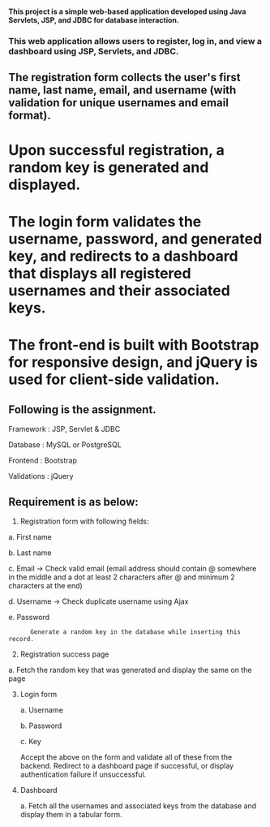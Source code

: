 ####  This project is a simple web-based application developed using Java Servlets, JSP, and JDBC for database interaction. 
### This web application allows users to register, log in, and view a dashboard using JSP, Servlets, and JDBC. 
## The registration form collects the user's first name, last name, email, and username (with validation for unique usernames and email format). 
# Upon successful registration, a random key is generated and displayed. 
# The login form validates the username, password, and generated key, and redirects to a dashboard that displays all registered usernames and their associated keys. 
# The front-end is built with Bootstrap for responsive design, and jQuery is used for client-side validation.


##  Following is the assignment.

 

Framework         : JSP, Servlet & JDBC

Database            : MySQL or PostgreSQL

Frontend             : Bootstrap

Validations         : jQuery

 

## Requirement is as below:

1.  Registration form with following fields:

  a.       First name

  b.       Last name

  c.       Email -> Check valid email (email address should contain @ somewhere in the middle and a dot at least 2 characters after @ and minimum 2 characters at the end)

  d.       Username -> Check duplicate username using Ajax

  e.       Password
          
          Generate a random key in the database while inserting this record.

2.  Registration success page

   a.       Fetch the random key that was generated and display the same on the page

3.  Login form

    a.       Username

    b.       Password

    c.       Key 

    Accept the above on the form and validate all of these from the backend. Redirect to a dashboard page if successful, or display authentication failure if unsuccessful. 

4.  Dashboard

    a.   Fetch all the usernames and associated keys from the database and display them in a tabular form.

